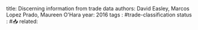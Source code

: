 
title: Discerning information from trade data
authors: David Easley, Marcos Lopez Prado, Maureen O'Hara
year: 2016
tags : #trade-classification 
status : #📥
related:


